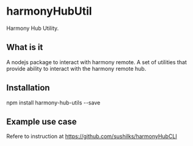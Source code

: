 # harmonyHubUtil
Harmony Hub Utility.


## What is it

 A nodejs package to interact with harmony remote.
 A set of utilities that provide ability to interact with the harmony remote hub.



## Installation

npm install harmony-hub-utils --save

## Example use case

Refere to instruction at https://github.com/sushilks/harmonyHubCLI